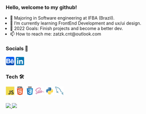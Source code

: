 <img align="left" width="10" height="550" src ="https://i.imgur.com/mIOESEE.gif"/> <img align="right" width="10" height="550" src ="https://i.imgur.com/mIOESEE.gif"/>


<div align="right">
  
  <h3 align="left" marginLeft="50px"> Hello, welcome to my github! </h3>
  <ul align="left">
    <li> 🔭 Majoring in Software engineering at IFBA (Brazil). </li>
    <li> 🌱 I’m currently learning FrontEnd Development and ux/ui design. </li>
    <li> 💬 2022 Goals: Finish projects and become a better dev. </li>
    <li> 📫 How to reach me: zatzk.cnt@outlook.com </li>
  </ul>
</div>


### Socials 🍕 


<a href = "https://www.behance.net/zatzk"><img width="28px" src="https://github.com/devicons/devicon/blob/master/icons/behance/behance-original.svg" target="_blank"></a>
<a href="https://www.linkedin.com/in/zatzk/" target="_blank"><img width="28px" src="https://github.com/devicons/devicon/blob/master/icons/linkedin/linkedin-original.svg" target="_blank"></a>
  

<div>  
  
### Tech 🛠
  
  <div style="display: inline-block" style="color:DodgerBlue">
    <img align="justify" alt="zatzk-Js" width="28px" src="https://github.com/devicons/devicon/blob/master/icons/javascript/javascript-original.svg">
    <img align="justify" alt="zatzk-HTML" width="28px" src="https://github.com/devicons/devicon/blob/master/icons/html5/html5-original-wordmark.svg">
    <img align="justify" alt="zatzk-CSS" width="28px" src="https://github.com/devicons/devicon/blob/master/icons/css3/css3-original-wordmark.svg">
    <img align="justify" alt="zatzk-sasscss" width="28px" src="https://github.com/devicons/devicon/blob/master/icons/sass/sass-original.svg">
    <img align="justify" alt="zatzk-Python" width="28px" src="https://github.com/devicons/devicon/blob/master/icons/python/python-original.svg">
    <img align="justify" alt="zatzk-mysql" width="28px" src="https://github.com/devicons/devicon/blob/master/icons/mysql/mysql-original.svg">
  </div>
</div>

###

<div align="left">
  <a href="https://github.com/zatzk">
  <img height="140em" src="https://github-readme-stats.vercel.app/api?username=zatzk&show_icons=true&theme=merko&include_all_commits=true&count_private=true"/>
  <img height="140em" src="https://github-readme-stats.vercel.app/api/top-langs/?username=zatzk&layout=compact&langs_count=7&theme=merko"/>
</div>

<img align="right" width="10000" height="10" src ="https://i.imgur.com/mIOESEE.gif"/>
  
  
  <!--
##
 
![Snake animation](https://github.com/zatzk/zatzk/blob/output/github-contribution-grid-snake.svg)

 ##
 
 <img src="https://komarev.com/ghpvc/?username=zatzk&label=Profile%20views&color=ce9927&style=flat" alt="zatzk" /> </p>
-->
